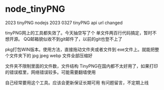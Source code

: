 # node_tinyPNG
2023 tinyPNG nodejs
2023 0327
tinyPNG api url changed


tinyPNG网上的工具都失效了。今天抽空写了个
单文件两百行代码搞定，暂时不想开源。
QQ邮箱貌似收不到git邮件了，以前的git也登不上了

pkg打包WIN版本。使用方法，直接拖动文件夹或者文件到 exe文件上。就能把整个文件夹下的 jpg jpeg webp 文件全部压缩好

文件夹不限制里面的文件数，文件结构
TinyPNG在国内都不太好用了，如果打印的错误框里，网络错误较多。可能需要翻墙使用

自己经常要用这个工具。应该会更新保证长期可用
有问题留言，不定期上线

